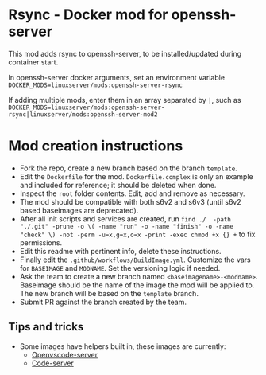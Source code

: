 # Rsync - Docker mod for openssh-server

This mod adds rsync to openssh-server, to be installed/updated during container start.

In openssh-server docker arguments, set an environment variable `DOCKER_MODS=linuxserver/mods:openssh-server-rsync`

If adding multiple mods, enter them in an array separated by `|`, such as `DOCKER_MODS=linuxserver/mods:openssh-server-rsync|linuxserver/mods:openssh-server-mod2`

# Mod creation instructions

* Fork the repo, create a new branch based on the branch `template`.
* Edit the `Dockerfile` for the mod. `Dockerfile.complex` is only an example and included for reference; it should be deleted when done.
* Inspect the `root` folder contents. Edit, add and remove as necessary.
* The mod should be compatible with both s6v2 and s6v3 (until s6v2 based baseimages are deprecated).
* After all init scripts and services are created, run `find ./  -path "./.git" -prune -o \( -name "run" -o -name "finish" -o -name "check" \) -not -perm -u=x,g=x,o=x -print -exec chmod +x {} +` to fix permissions.
* Edit this readme with pertinent info, delete these instructions.
* Finally edit the `.github/workflows/BuildImage.yml`. Customize the vars for `BASEIMAGE` and `MODNAME`. Set the versioning logic if needed.
* Ask the team to create a new branch named `<baseimagename>-<modname>`. Baseimage should be the name of the image the mod will be applied to. The new branch will be based on the `template` branch.
* Submit PR against the branch created by the team.


## Tips and tricks

* Some images have helpers built in, these images are currently:
    * [Openvscode-server](https://github.com/linuxserver/docker-openvscode-server/pull/10/files)
    * [Code-server](https://github.com/linuxserver/docker-code-server/pull/95)
